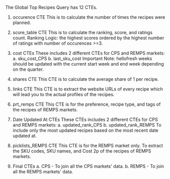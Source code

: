 The Global Top Recipes Query has 12 CTEs.

1. occurence CTE
   This is to calculate the number of times the recipes were planned.

2. score_table CTE
   This is to calculate the ranking, score, and ratings count. 
   Ranking Logic: the highest scores ordered by the highest number of ratings with number of occurences >=3.

3. cost CTEs
   These includes 2 different CTEs for CPS and REMPS markets:
       a. sku_cost_CPS
       b. last_sku_cost
   Important Note: hellofresh weeks should be updated with the current start week and end week depending on the quarter.

4. shares CTE
   This CTE is to calculate the average share of 1 per recipe.
   
5. links CTE
   This CTE is to extract the website URLs of every recipe which will lead you to the actual profiles of the recipes.

6. prt_remps CTE
   This CTE is for the preference, recipe type, and tags of the recipes of REMPS markets.
   
7. Date Updated At CTEs
   These CTEs includes 2 different CTEs for CPS and REMPS markets:
       a. updated_rank_CPS
       b. updated_rank_REMPS
   To include only the most updated recipes based on the most recent date updated at.
   
8. picklists_REMPS CTE
    This CTE is for the REMPS market only. To extract the SKU codes, SKU names, and Cost 2p of the recipes of REMPS markets.

9. Final CTEs
    a. CPS - To join all the CPS markets' data. 
    b. REMPS - To join all the REMPS markets' data.
